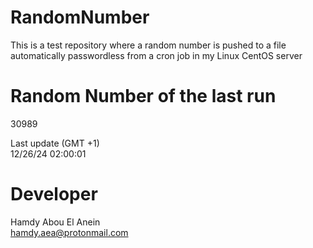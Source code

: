 # RandomNumber    
This is a test repository where a random number is pushed to a file automatically passwordless from a cron job in my Linux CentOS server    
# Random Number of the last run   
30989
      
Last update (GMT +1)    
12/26/24 02:00:01
# Developer    
Hamdy Abou El Anein   
hamdy.aea@protonmail.com
